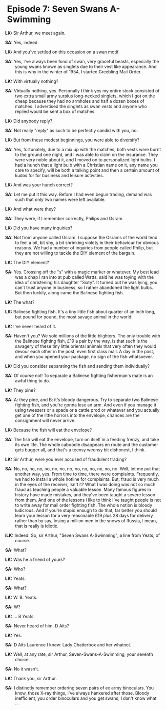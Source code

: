# Episode 7: Seven Swans A-Swimming

<style type="text/css">
p {text-indent: -32px; margin-left: 26px; }
</style>

**LK:** Sir Arthur, we meet again.

**SA:** Yes, indeed.

**LK:** And you've settled on this occasion on a swan motif.

**SA:** Yes, I've always been fond of swan, very graceful beasts, especially the young swans known as singlets due to their vest like appearance. And this is why in the winter of 1954, I started Greebling Mail Order.

**LK:** With virtually nothing?

**SA:** Virtually nothing, yes. Personally I think yes my entire stock consisted of two extra small army surplus long-necked singlets, which I got on the cheap because they had no armholes and half a dozen boxes of matches. I advertised the singlets as swan vests and anyone who replied would be sent a box of matches.

**LK:** Did anybody reply?

**SA:** Not really "reply" as such to be perfectly candid with you, no.

**LK:** But from these modest beginnings, you were able to diversify?

**SA:** Yes, fortunately, due to a mix up with the matches, both vests were burnt to the ground one night, and I was able to claim on the insurance. They were very noble about it, and I moved on to personalized light bulbs. I had a hunch that a light bulb with a Christian name on it, any name you care to specify, will be both a talking point and then a certain amount of kudos for for business and leisure activities.

**LK:** And was your hunch correct?

**SA:** Let me put it this way. Before I had even begun trading, demand was such that only two names were left available.

**LK:** And what were they?

**SA:** They were, if I remember correctly, Philips and Osram.

**LK:** Did you have many inquiries?

**SA:** Not from anyone called Osram. I suppose the Osrams of the world tend to feel a bit, bit shy, a bit shrinking violety in their behaviour for obvious reasons. We had a number of inquiries from people called Philip, but they are not willing to tackle the DIY element of the bargain.

**LK:** The DIY element?

**SA:** Yes. Crossing off the "s" with a magic marker or whatever. My best lead was a chap I ran into at pub called Watts, said he was toying with the idea of christening his daughter "Sixty". It turned out he was lying, you can't trust anyone in business, so I rather abandoned the light bulbs. But then luckily, along came the Balinese fighting fish.

**LK:** The what?

**LK:** Balinese fighting fish. It's a tiny little fish about quarter of an inch long, but pound for pound, the most savage animal in the world.

**LK:** I've never heard of it.

**SA:** Haven't you? We sold millions of the little blighters. The only trouble with the Balinese fighting fish, £19 a pair by the way, is that such is the savagery of these tiny little oriental animals that very often they would devour each other in the post, even first class mail. A day in the post, and when you opened your package, no sign of the fish whatsoever.

**LK:** Did you consider separating the fish and sending them individually?

**SA:** Of course not! To separate a Balinese fighting fisherman's mate is an awful thing to do.

**LK:** They pine?

**SA:** A: they pine, and B: it's bloody dangerous. Try to separate two Balinese fighting fish, and you're gonna lose an arm. And even if you manage it using tweezers or a spade or a cattle prod or whatever and you actually get one of the little horrors into the envelope, chances are the consignment will never arrive.

**LK:** Because the fish will eat the envelope?

**SA:** The fish will eat the envelope, turn on itself in a feeding frenzy, and take its own life. The whole caboodle disappears en route and the customer gets bugger all, and that's a teensy weensy bit dishonest, I think.

**LK:** Sir Arthur, were you ever accused of fraudulent trading?

**SA:** No, no, no, no, no, no, no, no, no, no, no, no, no, no. Well, let me put that another way, yes. From time to time, there were complaints.  Frequently, we had to install a whole hotline for complaints. But, fraud is very much in the eyes of the receiver, isn't it? What I was doing was not so much fraud as teaching people a valuable lesson. Many famous figures in history have made mistakes, and they've been taught a severe lesson from them. And one of the lessons I like to think I've taught people is not to write away for mail order fighting fish. The whole notion is bloody ludicrous. And if you're stupid enough to do that, far better you should learn your lesson for a very reasonable £19 plus 28 days for delivery rather than by say, losing a million men in the snows of Russia, I mean, that is really is idiotic.


**iLK:** Indeed. So, sir Arthur, "Seven Swans A-Swimming", a line from Yeats, of course.

**SA:** What?

**LK:** Was he a friend of yours?

**SA:** Who?

**LK:** Yeats.

**SA:** What?

**LK:** W. B. Yeats.

**SA:** W?

**LK:** ... B Yeats.

**SA:** Never heard of him. D Aits?

**LK:** Yes.

**SA:** D Aits Laurence I knew: Lady Chatterbox and her whatnot.

**LK:** Well, at any rate, sir Arthur, Seven-Swans-A-Swimming, your seventh choice.

**SA:** No it wasn't.

**LK:** Thank you, sir Arthur.

**SA:** I distinctly remember ordering seven pairs of ex army binoculars. You know, those X-ray things, I've always hankered after those. Bloody inefficient, you order binoculars and you get swans, I don't know what ...
